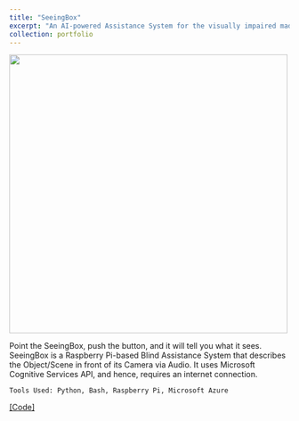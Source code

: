 ```yaml
---
title: "SeeingBox"
excerpt: "An AI-powered Assistance System for the visually impaired made using Python and Microsoft Azure Cognitive Services."
collection: portfolio
---
```


<img src="https://miro.medium.com/max/1400/1*IHFWjNRir6TfKenzwK16bg.png" alt="" width="500">

Point the SeeingBox, push the button, and it will tell you what it sees. SeeingBox is a Raspberry Pi-based Blind Assistance System that describes the Object/Scene in front of its Camera via Audio. It uses Microsoft Cognitive Services API, and hence, requires an internet connection.

`Tools Used: Python, Bash, Raspberry Pi, Microsoft Azure`

<!-- <a href="https://youtu.be/xsljzyih3ax" target="_blank">[Demo Video]</a> -->

<a href="https://github.com/ayushrajdahal/SeeingBox" target="_blank">[Code]</a>
